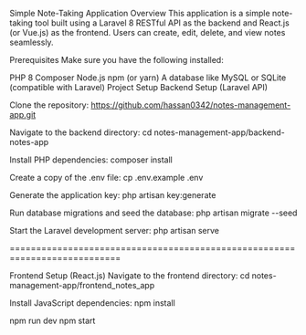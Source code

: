 Simple Note-Taking Application
Overview
This application is a simple note-taking tool built using a Laravel 8 RESTful API as the backend and React.js (or Vue.js) as the frontend. Users can create, edit, delete, and view notes seamlessly.

Prerequisites
Make sure you have the following installed:

PHP 8
Composer
Node.js
npm (or yarn)
A database like MySQL or SQLite (compatible with Laravel)
Project Setup
Backend Setup (Laravel API)


Clone the repository:
https://github.com/hassan0342/notes-management-app.git

Navigate to the backend directory:
cd notes-management-app/backend-notes-app

Install PHP dependencies:
composer install


Create a copy of the .env file:
cp .env.example .env

Generate the application key:
php artisan key:generate


Run database migrations and seed the database:
php artisan migrate --seed

Start the Laravel development server:
php artisan serve

===========================================================================

Frontend Setup (React.js)
Navigate to the frontend directory:
cd notes-management-app/frontend_notes_app

Install JavaScript dependencies:
npm install


npm run dev
npm start


